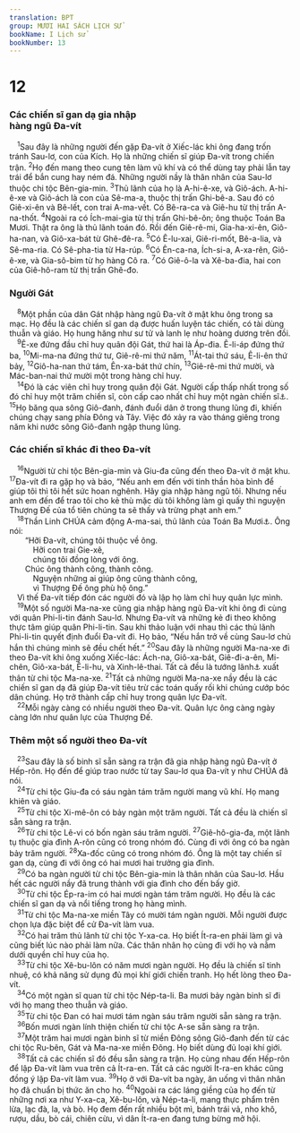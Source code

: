 ```yaml
---
translation: BPT
group: MƯƠI HAI SÁCH LỊCH SỬ
bookName: I Lịch sử 
bookNumber: 13
---
```


<div class="title"><h1>12</h1><h3>Các chiến sĩ gan dạ gia nhập<br/>hàng ngũ Đa-vít</h3></div>
<span class="verse 1su_12_1"> <sup>1</sup>Sau đây là những người đến gặp Đa-vít ở Xiếc-lác khi ông đang trốn tránh Sau-lơ, con của Kích. Họ là những chiến sĩ giúp Đa-vít trong chiến trận.</span>
<span class="verse 1su_12_2"><sup>2</sup>Họ đến mang theo cung tên làm vũ khí và có thể dùng tay phải lẫn tay trái để bắn cung hay ném đá. Những người nầy là thân nhân của Sau-lơ thuộc chi tộc Bên-gia-min.</span>
<span class="verse 1su_12_3"><sup>3</sup>Thủ lãnh của họ là A-hi-ê-xe, và Giô-ách. A-hi-ê-xe và Giô-ách là con của Sê-ma-a, thuộc thị trấn Ghi-bê-a. Sau đó có Giê-xi-ên và Bê-lết, con trai A-ma-vết. Có Bê-ra-ca và Giê-hu từ thị trấn A-na-thốt.</span>
<span class="verse 1su_12_4"><sup>4</sup>Ngoài ra có Ích-mai-gia từ thị trấn Ghi-bê-ôn; ông thuộc Toán Ba Mươi. Thật ra ông là thủ lãnh toán đó. Rồi đến Giê-rê-mi, Gia-ha-xi-ên, Giô-ha-nan, và Giô-xa-bát từ Ghê-đê-ra.</span>
<span class="verse 1su_12_5"><sup>5</sup>Có Ê-lu-xai, Giê-ri-mốt, Bê-a-lia, và Sê-ma-ria. Có Sê-pha-tia từ Ha-rúp.</span>
<span class="verse 1su_12_6"><sup>6</sup>Có Ên-ca-na, Ích-si-a, A-xa-rên, Giô-ê-xe, và Gia-sô-bim từ họ hàng Cô ra.</span>
<span class="verse 1su_12_7"><sup>7</sup>Có Giê-ô-la và Xê-ba-đia, hai con của Giê-hô-ram từ thị trấn Ghê-đo.<br/></span>
<div class="title"><h3>Người Gát</h3></div>
<span class="verse 1su_12_8"> <sup>8</sup>Một phần của dân Gát nhập hàng ngũ Đa-vít ở mật khu ông trong sa mạc. Họ đều là các chiến sĩ gan dạ được huấn luyện tác chiến, có tài dùng thuẫn và giáo. Họ hung hăng như sư tử và lanh lẹ như hoàng dương trên đồi.<br/></span>
<span class="verse 1su_12_9"> <sup>9</sup>Ê-xe đứng đầu chỉ huy quân đội Gát, thứ hai là Áp-đia. Ê-li-áp đứng thứ ba,</span>
<span class="verse 1su_12_10"><sup>10</sup>Mi-ma-na đứng thứ tư, Giê-rê-mi thứ năm,</span>
<span class="verse 1su_12_11"><sup>11</sup>Át-tai thứ sáu, Ê-li-ên thứ bảy,</span>
<span class="verse 1su_12_12"><sup>12</sup>Giô-ha-nan thứ tám, Ên-xa-bát thứ chín,</span>
<span class="verse 1su_12_13"><sup>13</sup>Giê-rê-mi thứ mười, và Mác-ban-nai thứ mười một trong hàng chỉ huy.<br/></span>
<span class="verse 1su_12_14"> <sup>14</sup>Đó là các viên chỉ huy trong quân đội Gát. Người cấp thấp nhất trong số đó chỉ huy một trăm chiến sĩ, còn cấp cao nhất chỉ huy một ngàn chiến sĩ<a data-toggle="tooltip" data-placement="bottom" title="Hay “người thấp nhất chỉ huy 100 người, còn người cao nhất chỉ huy 1.000 người.”">⚓</a>.</span>
<span class="verse 1su_12_15"><sup>15</sup>Họ băng qua sông Giô-đanh, đánh đuổi dân ở trong thung lũng đi, khiến chúng chạy sang phía Đông và Tây. Việc đó xảy ra vào tháng giêng trong năm khi nước sông Giô-đanh ngập thung lũng.<br/></span>
<div class="title"><h3>Các chiến sĩ khác đi theo Đa-vít</h3></div>
<span class="verse 1su_12_16"> <sup>16</sup>Người từ chi tộc Bên-gia-min và Giu-đa cũng đến theo Đa-vít ở mật khu.</span>
<span class="verse 1su_12_17"><sup>17</sup>Đa-vít đi ra gặp họ và bảo, “Nếu anh em đến với tinh thần hòa bình để giúp tôi thì tôi hết sức hoan nghênh. Hãy gia nhập hàng ngũ tôi. Nhưng nếu anh em đến để trao tôi cho kẻ thù mặc dù tôi không làm gì quấy thì nguyện Thượng Đế của tổ tiên chúng ta sẽ thấy và trừng phạt anh em.”<br/></span>
<span class="verse 1su_12_18"> <sup>18</sup>Thần Linh CHÚA cảm động A-ma-sai, thủ lãnh của Toán Ba Mươi<a data-toggle="tooltip" data-placement="bottom" title="Hay “Nhóm Ba Người” hoặc “toán điều khiển quân xa.”">⚓</a>. Ông nói:<br/>  “Hỡi Đa-vít, chúng tôi thuộc về ông.<br/>   Hỡi con trai Gie-xê,<br/>   chúng tôi đồng lòng với ông.<br/>  Chúc ông thành công, thành công.<br/>   Nguyện những ai giúp ông cũng thành công,<br/>   vì Thượng Đế ông phù hộ ông.”<br/> Vì thế Đa-vít tiếp đón các người đó và lập họ làm chỉ huy quân lực mình.<br/></span>
<span class="verse 1su_12_19"> <sup>19</sup>Một số người Ma-na-xe cũng gia nhập hàng ngũ Đa-vít khi ông đi cùng với quân Phi-li-tin đánh Sau-lơ. Nhưng Đa-vít và những kẻ đi theo không thực tâm giúp quân Phi-li-tin. Sau khi thảo luận với nhau thì các thủ lãnh Phi-li-tin quyết định đuổi Đa-vít đi. Họ bảo, “Nếu hắn trở về cùng Sau-lơ chủ hắn thì chúng mình sẽ đều chết hết.”</span>
<span class="verse 1su_12_20"><sup>20</sup>Sau đây là những người Ma-na-xe đi theo Đa-vít khi ông xuống Xiếc-lác: Ách-na, Giô-xa-bát, Giê-đi-a-ên, Mi-chên, Giô-xa-bát, Ê-li-hu, và Xinh-lê-thai. Tất cả đều là tướng lãnh<a data-toggle="tooltip" data-placement="bottom" title="Nguyên văn, “chỉ huy 1.000 người.”">⚓</a> xuất thân từ chi tộc Ma-na-xe.</span>
<span class="verse 1su_12_21"><sup>21</sup>Tất cả những người Ma-na-xe nầy đều là các chiến sĩ gan dạ đã giúp Đa-vít tiêu trừ các toán quấy rối khi chúng cướp bóc dân chúng. Họ trở thành cấp chỉ huy trong quân lực Đa-vít.<br/></span>
<span class="verse 1su_12_22"> <sup>22</sup>Mỗi ngày càng có nhiều người theo Đa-vít. Quân lực ông càng ngày càng lớn như quân lực của Thượng Đế.<br/></span>
<div class="title"><h3>Thêm một số người theo Đa-vít</h3></div>
<span class="verse 1su_12_23"> <sup>23</sup>Sau đây là số binh sĩ sẵn sàng ra trận đã gia nhập hàng ngũ Đa-vít ở Hếp-rôn. Họ đến để giúp trao nước từ tay Sau-lơ qua Đa-vít y như CHÚA đã nói.<br/></span>
<span class="verse 1su_12_24"> <sup>24</sup>Từ chi tộc Giu-đa có sáu ngàn tám trăm người mang vũ khí. Họ mang khiên và giáo.<br/></span>
<span class="verse 1su_12_25"> <sup>25</sup>Từ chi tộc Xi-mê-ôn có bảy ngàn một trăm người. Tất cả đều là chiến sĩ sẵn sàng ra trận.<br/></span>
<span class="verse 1su_12_26"> <sup>26</sup>Từ chi tộc Lê-vi có bốn ngàn sáu trăm người.</span>
<span class="verse 1su_12_27"><sup>27</sup>Giê-hô-gia-đa, một lãnh tụ thuộc gia đình A-rôn cũng có trong nhóm đó. Cùng đi với ông có ba ngàn bảy trăm người.</span>
<span class="verse 1su_12_28"><sup>28</sup>Xa-đốc cũng có trong nhóm đó. Ông là một tay chiến sĩ gan dạ, cùng đi với ông có hai mươi hai trưởng gia đình.<br/></span>
<span class="verse 1su_12_29"> <sup>29</sup>Có ba ngàn người từ chi tộc Bên-gia-min là thân nhân của Sau-lơ. Hầu hết các người nầy đã trung thành với gia đình cho đến bấy giờ.<br/></span>
<span class="verse 1su_12_30"> <sup>30</sup>Từ chi tộc Ép-ra-im có hai mươi ngàn tám trăm người. Họ đều là các chiến sĩ gan dạ và nổi tiếng trong họ hàng mình.<br/></span>
<span class="verse 1su_12_31"> <sup>31</sup>Từ chi tộc Ma-na-xe miền Tây có mười tám ngàn người. Mỗi người được chọn lựa đặc biệt để cử Đa-vít làm vua.<br/></span>
<span class="verse 1su_12_32"> <sup>32</sup>Có hai trăm thủ lãnh từ chi tộc Y-xa-ca. Họ biết Ít-ra-en phải làm gì và cũng biết lúc nào phải làm nữa. Các thân nhân họ cùng đi với họ và nằm dưới quyền chỉ huy của họ.<br/></span>
<span class="verse 1su_12_33"> <sup>33</sup>Từ chi tộc Xê-bu-lôn có năm mươi ngàn người. Họ đều là chiến sĩ tinh nhuệ, có khả năng sử dụng đủ mọi khí giới chiến tranh. Họ hết lòng theo Đa-vít.<br/></span>
<span class="verse 1su_12_34"> <sup>34</sup>Có một ngàn sĩ quan từ chi tộc Nép-ta-li. Ba mươi bảy ngàn binh sĩ đi với họ mang theo thuẫn và giáo.<br/></span>
<span class="verse 1su_12_35"> <sup>35</sup>Từ chi tộc Đan có hai mươi tám ngàn sáu trăm người sẵn sàng ra trận.<br/></span>
<span class="verse 1su_12_36"> <sup>36</sup>Bốn mươi ngàn lính thiện chiến từ chi tộc A-se sẵn sàng ra trận.<br/></span>
<span class="verse 1su_12_37"> <sup>37</sup>Một trăm hai mươi ngàn binh sĩ từ miền Đông sông Giô-đanh đến từ các chi tộc Ru-bên, Gát và Ma-na-xe miền Đông. Họ biết dùng đủ loại khí giới.<br/></span>
<span class="verse 1su_12_38"> <sup>38</sup>Tất cả các chiến sĩ đó đều sẵn sàng ra trận. Họ cùng nhau đến Hếp-rôn để lập Đa-vít làm vua trên cả Ít-ra-en. Tất cả các người Ít-ra-en khác cũng đồng ý lập Đa-vít làm vua.</span>
<span class="verse 1su_12_39"><sup>39</sup>Họ ở với Đa-vít ba ngày, ăn uống vì thân nhân họ đã chuẩn bị thức ăn cho họ.</span>
<span class="verse 1su_12_40"><sup>40</sup>Ngoài ra các láng giềng của họ đến từ những nơi xa như Y-xa-ca, Xê-bu-lôn, và Nép-ta-li, mang thực phẩm trên lừa, lạc đà, la, và bò. Họ đem đến rất nhiều bột mì, bánh trái vả, nho khô, rượu, dầu, bò cái, chiên cừu, vì dân Ít-ra-en đang tưng bừng mở hội.<br/></span>
